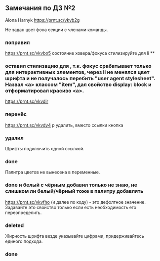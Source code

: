 ## Замечания по ДЗ №2

Alona Harnyk https://prnt.sc/vkvb2g

Не задан цвет фона секции с членами команды.

### поправил

https://prnt.sc/vkvbo5 состояние ховера/фокуса стилизируйте для li \*\*

### оставил стилизацию для <a>, т.к. фокус срабатывает только для интерактивных элементов, через li не менялся цвет шрифта и не получалось перебить "user agent stylesheet". Назвал <а> классом "item", дал свойство display: block и отформатировал красиво <а>.

https://prnt.sc/vkvdir

### перенёс

https://prnt.sc/vkvdy4 р удалить, вместо ссылки кнопка

### удалил

Шрифты подключить одной ссылкой.

### done

Палитра цветов не вынесена в переменные.

### done и белый с чёрным добавил только не знаю, не слишком ли белый/чёрный тоже в палитру добавлять

https://prnt.sc/vkvfho (и далее по коду) - это дефолтное значение. Задавайте это
свойство только если есть необходимость его переопределить.

### deleted

Жирность шрифта везде указывайте цифрами, придерживайтесь единого подхода.

### done

